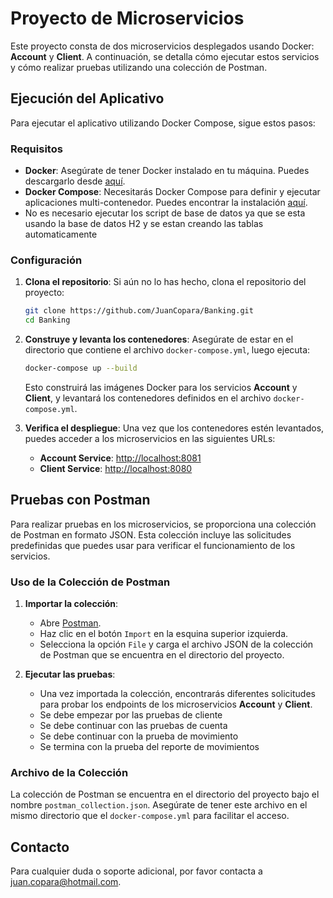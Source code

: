 # Proyecto de Microservicios

Este proyecto consta de dos microservicios desplegados usando Docker: **Account** y **Client**. A continuación, se detalla cómo ejecutar estos servicios y cómo realizar pruebas utilizando una colección de Postman.

## Ejecución del Aplicativo

Para ejecutar el aplicativo utilizando Docker Compose, sigue estos pasos:

### Requisitos

- **Docker**: Asegúrate de tener Docker instalado en tu máquina. Puedes descargarlo desde [aquí](https://www.docker.com/get-started).
- **Docker Compose**: Necesitarás Docker Compose para definir y ejecutar aplicaciones multi-contenedor. Puedes encontrar la instalación [aquí](https://docs.docker.com/compose/install/).
- No es necesario ejecutar los script de base de datos ya que se esta usando la base de datos H2 y se estan creando las tablas automaticamente

### Configuración

1. **Clona el repositorio**: Si aún no lo has hecho, clona el repositorio del proyecto:

    ```bash
    git clone https://github.com/JuanCopara/Banking.git
    cd Banking
    ```

2. **Construye y levanta los contenedores**: Asegúrate de estar en el directorio que contiene el archivo `docker-compose.yml`, luego ejecuta:

    ```bash
    docker-compose up --build
    ```

   Esto construirá las imágenes Docker para los servicios **Account** y **Client**, y levantará los contenedores definidos en el archivo `docker-compose.yml`.

3. **Verifica el despliegue**: Una vez que los contenedores estén levantados, puedes acceder a los microservicios en las siguientes URLs:
   - **Account Service**: [http://localhost:8081](http://localhost:8081)
   - **Client Service**: [http://localhost:8080](http://localhost:8080)

## Pruebas con Postman

Para realizar pruebas en los microservicios, se proporciona una colección de Postman en formato JSON. Esta colección incluye las solicitudes predefinidas que puedes usar para verificar el funcionamiento de los servicios.

### Uso de la Colección de Postman

1. **Importar la colección**:
   - Abre [Postman](https://www.postman.com/downloads/).
   - Haz clic en el botón `Import` en la esquina superior izquierda.
   - Selecciona la opción `File` y carga el archivo JSON de la colección de Postman que se encuentra en el directorio del proyecto.

2. **Ejecutar las pruebas**:
   - Una vez importada la colección, encontrarás diferentes solicitudes para probar los endpoints de los microservicios **Account** y **Client**.
   - Se debe empezar por las pruebas de cliente 
   - Se debe continuar con las pruebas de cuenta
   - Se debe continuar con la prueba de movimiento
   - Se termina con la prueba del reporte de movimientos

### Archivo de la Colección

La colección de Postman se encuentra en el directorio del proyecto bajo el nombre `postman_collection.json`. Asegúrate de tener este archivo en el mismo directorio que el `docker-compose.yml` para facilitar el acceso.

## Contacto

Para cualquier duda o soporte adicional, por favor contacta a [juan.copara@hotmail.com](mailto:juan.copara@hotmail.com).
